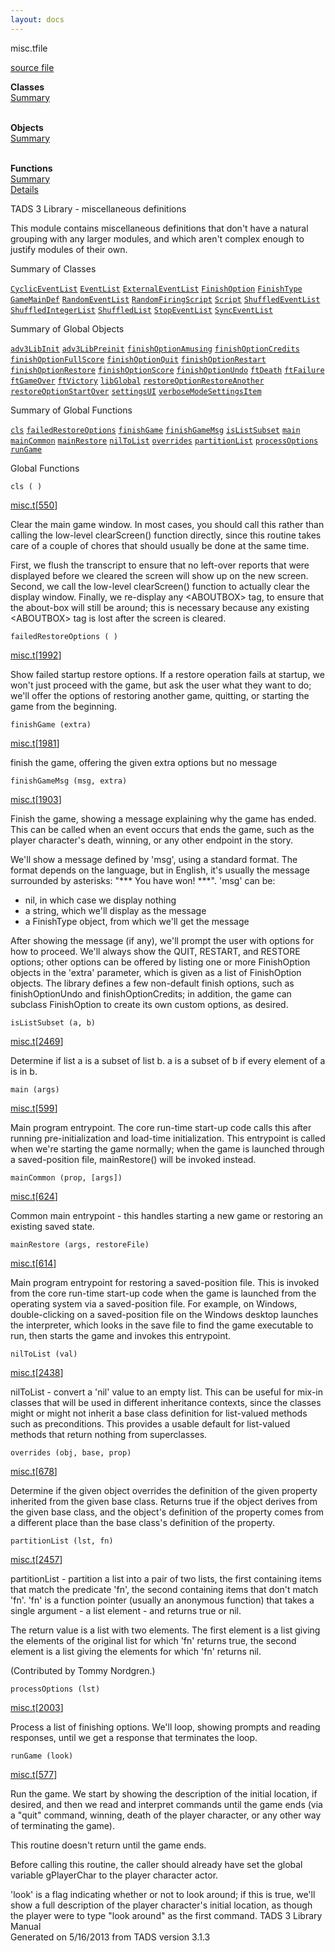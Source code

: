 ```yaml
---
layout: docs
---
```

<span class="title">misc.t</span><span class="type">file</span>

[source file](../source/misc.t.html)

**Classes**  
[Summary](#_ClassSummary_)  
 

**Objects**  
[Summary](#_ObjectSummary_)  
 

**Functions**  
[Summary](#_FunctionSummary_)  
[Details](#_Functions_)



TADS 3 Library - miscellaneous definitions

This module contains miscellaneous definitions that don't have a natural
grouping with any larger modules, and which aren't complex enough to
justify modules of their own.



<span id="_ClassSummary_"></span>



<span class="hdln">Summary of Classes</span>  



[`CyclicEventList`](../object/CyclicEventList.html) [`EventList`](../object/EventList.html) [`ExternalEventList`](../object/ExternalEventList.html) [`FinishOption`](../object/FinishOption.html) [`FinishType`](../object/FinishType.html) [`GameMainDef`](../object/GameMainDef.html) [`RandomEventList`](../object/RandomEventList.html) [`RandomFiringScript`](../object/RandomFiringScript.html) [`Script`](../object/Script.html) [`ShuffledEventList`](../object/ShuffledEventList.html) [`ShuffledIntegerList`](../object/ShuffledIntegerList.html) [`ShuffledList`](../object/ShuffledList.html) [`StopEventList`](../object/StopEventList.html) [`SyncEventList`](../object/SyncEventList.html)
<span id="_ObjectSummary_"></span>



<span class="hdln">Summary of Global Objects</span>  



[`adv3LibInit`](../object/adv3LibInit.html) [`adv3LibPreinit`](../object/adv3LibPreinit.html) [`finishOptionAmusing`](../object/finishOptionAmusing.html) [`finishOptionCredits`](../object/finishOptionCredits.html) [`finishOptionFullScore`](../object/finishOptionFullScore.html) [`finishOptionQuit`](../object/finishOptionQuit.html) [`finishOptionRestart`](../object/finishOptionRestart.html) [`finishOptionRestore`](../object/finishOptionRestore.html) [`finishOptionScore`](../object/finishOptionScore.html) [`finishOptionUndo`](../object/finishOptionUndo.html) [`ftDeath`](../object/ftDeath.html) [`ftFailure`](../object/ftFailure.html) [`ftGameOver`](../object/ftGameOver.html) [`ftVictory`](../object/ftVictory.html) [`libGlobal`](../object/libGlobal.html) [`restoreOptionRestoreAnother`](../object/restoreOptionRestoreAnother.html) [`restoreOptionStartOver`](../object/restoreOptionStartOver.html) [`settingsUI`](../object/settingsUI.html) [`verboseModeSettingsItem`](../object/verboseModeSettingsItem.html)
<span id="FunctionSummary_"></span>



<span class="hdln">Summary of Global Functions</span>  



[`cls`](#cls) [`failedRestoreOptions`](#failedRestoreOptions) [`finishGame`](#finishGame) [`finishGameMsg`](#finishGameMsg) [`isListSubset`](#isListSubset) [`main`](#main) [`mainCommon`](#mainCommon) [`mainRestore`](#mainRestore) [`nilToList`](#nilToList) [`overrides`](#overrides) [`partitionList`](#partitionList) [`processOptions`](#processOptions) [`runGame`](#runGame)

<span id="_Functions_"></span>



<span class="hdln">Global Functions</span>  



<span id="cls"></span>

`cls ( )`

[misc.t](../file/misc.t.html)\[[550](../source/misc.t.html#550)\]



Clear the main game window. In most cases, you should call this rather
than calling the low-level clearScreen() function directly, since this
routine takes care of a couple of chores that should usually be done at
the same time.

First, we flush the transcript to ensure that no left-over reports that
were displayed before we cleared the screen will show up on the new
screen. Second, we call the low-level clearScreen() function to actually
clear the display window. Finally, we re-display any \<ABOUTBOX\> tag,
to ensure that the about-box will still be around; this is necessary
because any existing \<ABOUTBOX\> tag is lost after the screen is
cleared.



<span id="failedRestoreOptions"></span>

`failedRestoreOptions ( )`

[misc.t](../file/misc.t.html)\[[1992](../source/misc.t.html#1992)\]



Show failed startup restore options. If a restore operation fails at
startup, we won't just proceed with the game, but ask the user what they
want to do; we'll offer the options of restoring another game, quitting,
or starting the game from the beginning.



<span id="finishGame"></span>

`finishGame (extra)`

[misc.t](../file/misc.t.html)\[[1981](../source/misc.t.html#1981)\]



finish the game, offering the given extra options but no message



<span id="finishGameMsg"></span>

`finishGameMsg (msg, extra)`

[misc.t](../file/misc.t.html)\[[1903](../source/misc.t.html#1903)\]



Finish the game, showing a message explaining why the game has ended.
This can be called when an event occurs that ends the game, such as the
player character's death, winning, or any other endpoint in the story.

We'll show a message defined by 'msg', using a standard format. The
format depends on the language, but in English, it's usually the message
surrounded by asterisks: "\*\*\* You have won! \*\*\*". 'msg' can be:

  
- nil, in which case we display nothing  
- a string, which we'll display as the message  
- a FinishType object, from which we'll get the message

After showing the message (if any), we'll prompt the user with options
for how to proceed. We'll always show the QUIT, RESTART, and RESTORE
options; other options can be offered by listing one or more
FinishOption objects in the 'extra' parameter, which is given as a list
of FinishOption objects. The library defines a few non-default finish
options, such as finishOptionUndo and finishOptionCredits; in addition,
the game can subclass FinishOption to create its own custom options, as
desired.



<span id="isListSubset"></span>

`isListSubset (a, b)`

[misc.t](../file/misc.t.html)\[[2469](../source/misc.t.html#2469)\]



Determine if list a is a subset of list b. a is a subset of b if every
element of a is in b.



<span id="main"></span>

`main (args)`

[misc.t](../file/misc.t.html)\[[599](../source/misc.t.html#599)\]



Main program entrypoint. The core run-time start-up code calls this
after running pre-initialization and load-time initialization. This
entrypoint is called when we're starting the game normally; when the
game is launched through a saved-position file, mainRestore() will be
invoked instead.



<span id="mainCommon"></span>

`mainCommon (prop, [args])`

[misc.t](../file/misc.t.html)\[[624](../source/misc.t.html#624)\]



Common main entrypoint - this handles starting a new game or restoring
an existing saved state.



<span id="mainRestore"></span>

`mainRestore (args, restoreFile)`

[misc.t](../file/misc.t.html)\[[614](../source/misc.t.html#614)\]



Main program entrypoint for restoring a saved-position file. This is
invoked from the core run-time start-up code when the game is launched
from the operating system via a saved-position file. For example, on
Windows, double-clicking on a saved-position file on the Windows desktop
launches the interpreter, which looks in the save file to find the game
executable to run, then starts the game and invokes this entrypoint.



<span id="nilToList"></span>

`nilToList (val)`

[misc.t](../file/misc.t.html)\[[2438](../source/misc.t.html#2438)\]



nilToList - convert a 'nil' value to an empty list. This can be useful
for mix-in classes that will be used in different inheritance contexts,
since the classes might or might not inherit a base class definition for
list-valued methods such as preconditions. This provides a usable
default for list-valued methods that return nothing from superclasses.



<span id="overrides"></span>

`overrides (obj, base, prop)`

[misc.t](../file/misc.t.html)\[[678](../source/misc.t.html#678)\]



Determine if the given object overrides the definition of the given
property inherited from the given base class. Returns true if the object
derives from the given base class, and the object's definition of the
property comes from a different place than the base class's definition
of the property.



<span id="partitionList"></span>

`partitionList (lst, fn)`

[misc.t](../file/misc.t.html)\[[2457](../source/misc.t.html#2457)\]



partitionList - partition a list into a pair of two lists, the first
containing items that match the predicate 'fn', the second containing
items that don't match 'fn'. 'fn' is a function pointer (usually an
anonymous function) that takes a single argument - a list element - and
returns true or nil.

The return value is a list with two elements. The first element is a
list giving the elements of the original list for which 'fn' returns
true, the second element is a list giving the elements for which 'fn'
returns nil.

(Contributed by Tommy Nordgren.)



<span id="processOptions"></span>

`processOptions (lst)`

[misc.t](../file/misc.t.html)\[[2003](../source/misc.t.html#2003)\]



Process a list of finishing options. We'll loop, showing prompts and
reading responses, until we get a response that terminates the loop.



<span id="runGame"></span>

`runGame (look)`

[misc.t](../file/misc.t.html)\[[577](../source/misc.t.html#577)\]



Run the game. We start by showing the description of the initial
location, if desired, and then we read and interpret commands until the
game ends (via a "quit" command, winning, death of the player character,
or any other way of terminating the game).

This routine doesn't return until the game ends.

Before calling this routine, the caller should already have set the
global variable gPlayerChar to the player character actor.

'look' is a flag indicating whether or not to look around; if this is
true, we'll show a full description of the player character's initial
location, as though the player were to type "look around" as the first
command.
TADS 3 Library Manual  
Generated on 5/16/2013 from TADS version 3.1.3


